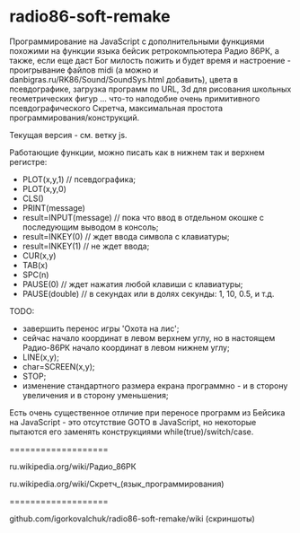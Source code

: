 ﻿radio86-soft-remake
===================

Программирование на JavaScript c дополнительными функциями похожими на функции языка бейсик ретрокомпьютера Радио 86РК, а также, если еще даст Бог милость пожить и будет время и настроение - проигрывание файлов midi (а можно и danbigras.ru/RK86/Sound/SoundSys.html добавить), цвета в псевдографике, загрузка программ по URL, 3d для рисования школьных геометрических фигур ... что-то наподобие очень примитивного псевдографического Скретча, максимальная простота программирования/конструкций.

Текущая версия - см. ветку js. 

Работающие функции, можно писать как в нижнем так и верхнем регистре: 
* PLOT(x,y,1) // псевдографика;
* PLOT(x,y,0)
* CLS()
* PRINT(message)
* result=INPUT(message) // пока что ввод в отдельном окошке с последующим выводом в консоль;
* result=INKEY(0) // ждет ввода символа с клавиатуры;
* result=INKEY(1) // не ждет ввода;
* CUR(x,y)
* TAB(x)
* SPC(n)
* PAUSE(0) // ждет нажатия любой клавиши с клавиатуры;
* PAUSE(double) // в секундах или в долях секунды: 1, 10, 0.5, и т.д.

TODO:
* завершить перенос игры 'Охота на лис';
* сейчас начало координат в левом верхнем углу, но в настоящем Радио-86РК начало координат в левом нижнем углу;
* LINE(x,y);
* char=SCREEN(x,y);
* STOP;
* изменение стандартного размера екрана программно - и в сторону увеличения и в сторону уменьшения;

Есть очень существенное отличие при переносе программ из Бейсика на JavaScript - это отсутствие GOTO в JavaScript, но некоторые пытаются его заменять конструкциями while(true)/switch/case.

===================

ru.wikipedia.org/wiki/Радио_86РК

ru.wikipedia.org/wiki/Скретч_(язык_программирования)

===================

github.com/igorkovalchuk/radio86-soft-remake/wiki (скриншоты)
